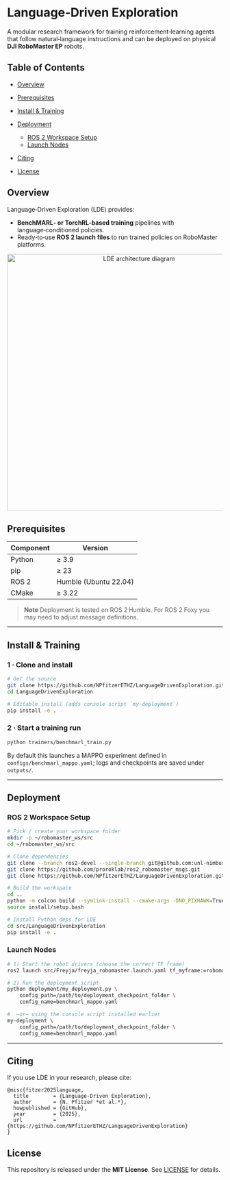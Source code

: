 # Language‑Driven Exploration

A modular research framework for training reinforcement‑learning agents that follow natural‑language instructions and can be deployed on physical **DJI RoboMaster EP** robots.

## Table of Contents

* [Overview](#overview)
* [Prerequisites](#prerequisites)
* [Install & Training](#install--training)
* [Deployment](#deployment)

  * [ROS 2 Workspace Setup](#ros-2-workspace-setup)
  * [Launch Nodes](#launch-nodes)
* [Citing](#citing)
* [License](#license)

## Overview

Language‑Driven Exploration (LDE) provides:

* **BenchMARL‑ or TorchRL-based training** pipelines with language‑conditioned policies.
* Ready‑to‑use **ROS 2 launch files** to run trained policies on RoboMaster platforms.

<p align="center">
  <img src="docs/images/lde_architecture.svg" width="600" alt="LDE architecture diagram"/>
</p>

## Prerequisites

| Component | Version               |
| --------- | --------------------- |
| Python    | ≥ 3.9                 |
| pip       | ≥ 23                  |
| ROS 2     | Humble (Ubuntu 22.04) |
| CMake     | ≥ 3.22                |

> **Note**
> Deployment is tested on ROS 2 Humble. For ROS 2 Foxy you may need to adjust message definitions.

---

## Install & Training

### 1 · Clone and install

```bash
# Get the source
git clone https://github.com/NPfitzerETHZ/LanguageDrivenExploration.git
cd LanguageDrivenExploration

# Editable install (adds console script `my-deployment`)
pip install -e .
```

### 2 · Start a training run

```bash
python trainers/benchmarl_train.py
```

By default this launches a MAPPO experiment defined in `configs/benchmarl_mappo.yaml`; logs and checkpoints are saved under `outputs/`.

---

## Deployment

### ROS 2 Workspace Setup

```bash
# Pick / create your workspace folder
mkdir -p ~/robomaster_ws/src
cd ~/robomaster_ws/src

# Clone dependencies
git clone --branch ros2-devel --single-branch git@github.com:unl-nimbus-lab/Freyja.git
git clone https://github.com/proroklab/ros2_robomaster_msgs.git
git clone https://github.com/NPfitzerETHZ/LanguageDrivenExploration.git

# Build the workspace
cd ..
python -m colcon build --symlink-install --cmake-args -DNO_PIXHAWK=True
source install/setup.bash

# Install Python deps for LDE
cd src/LanguageDrivenExploration
pip install -e .
```

### Launch Nodes

```bash
# 1) Start the robot drivers (choose the correct TF frame)
ros2 launch src/Freyja/freyja_robomaster.launch.yaml tf_myframe:=robomaster_2

# 2) Run the deployment script
python deployment/my_deployment.py \
    config_path=/path/to/deployment_checkpoint_folder \
    config_name=benchmarl_mappo.yaml

#  —or— using the console script installed earlier
my-deployment \
    config_path=/path/to/deployment_checkpoint_folder \
    config_name=benchmarl_mappo.yaml
```

---

## Citing

If you use LDE in your research, please cite:

```text
@misc{fitzer2025language,
  title        = {Language‑Driven Exploration},
  author       = {N. Pfitzer *et al.*},
  howpublished = {GitHub},
  year         = {2025},
  url          = {https://github.com/NPfitzerETHZ/LanguageDrivenExploration}
}
```

## License

This repository is released under the **MIT License**. See [LICENSE](LICENSE) for details.

  
